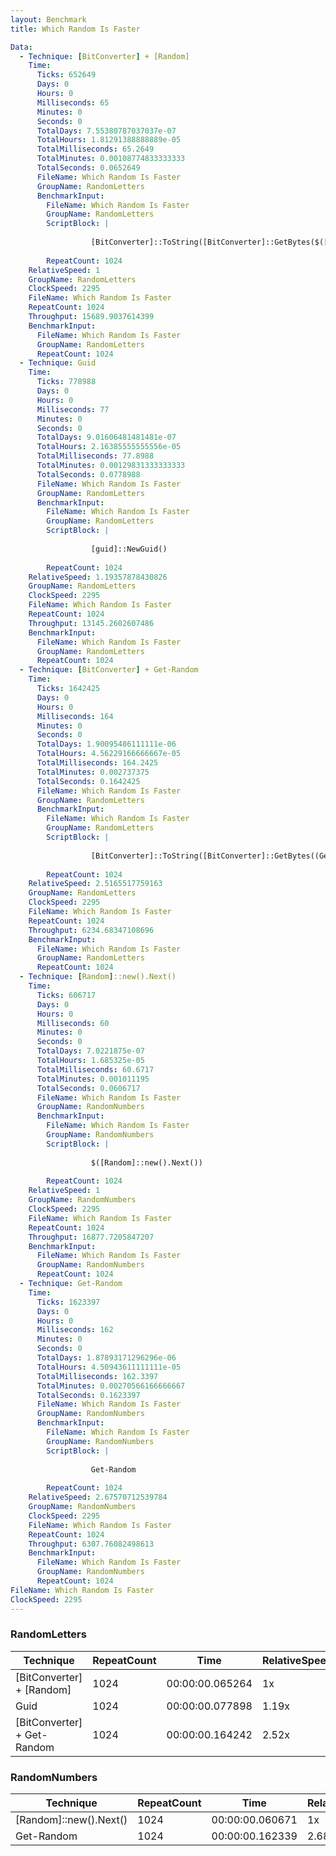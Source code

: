 ```yaml
---
layout: Benchmark
title: Which Random Is Faster

Data: 
  - Technique: [BitConverter] + [Random]
    Time: 
      Ticks: 652649
      Days: 0
      Hours: 0
      Milliseconds: 65
      Minutes: 0
      Seconds: 0
      TotalDays: 7.55380787037037e-07
      TotalHours: 1.81291388888889e-05
      TotalMilliseconds: 65.2649
      TotalMinutes: 0.00108774833333333
      TotalSeconds: 0.0652649
      FileName: Which Random Is Faster
      GroupName: RandomLetters
      BenchmarkInput: 
        FileName: Which Random Is Faster
        GroupName: RandomLetters
        ScriptBlock: |
          
                  [BitConverter]::ToString([BitConverter]::GetBytes($([Random]::new().next())))
              
        RepeatCount: 1024
    RelativeSpeed: 1
    GroupName: RandomLetters
    ClockSpeed: 2295
    FileName: Which Random Is Faster
    RepeatCount: 1024
    Throughput: 15689.9037614399
    BenchmarkInput: 
      FileName: Which Random Is Faster
      GroupName: RandomLetters
      RepeatCount: 1024
  - Technique: Guid
    Time: 
      Ticks: 778988
      Days: 0
      Hours: 0
      Milliseconds: 77
      Minutes: 0
      Seconds: 0
      TotalDays: 9.01606481481481e-07
      TotalHours: 2.16385555555556e-05
      TotalMilliseconds: 77.8988
      TotalMinutes: 0.00129831333333333
      TotalSeconds: 0.0778988
      FileName: Which Random Is Faster
      GroupName: RandomLetters
      BenchmarkInput: 
        FileName: Which Random Is Faster
        GroupName: RandomLetters
        ScriptBlock: |
          
                  [guid]::NewGuid()
              
        RepeatCount: 1024
    RelativeSpeed: 1.19357878430826
    GroupName: RandomLetters
    ClockSpeed: 2295
    FileName: Which Random Is Faster
    RepeatCount: 1024
    Throughput: 13145.2602607486
    BenchmarkInput: 
      FileName: Which Random Is Faster
      GroupName: RandomLetters
      RepeatCount: 1024
  - Technique: [BitConverter] + Get-Random
    Time: 
      Ticks: 1642425
      Days: 0
      Hours: 0
      Milliseconds: 164
      Minutes: 0
      Seconds: 0
      TotalDays: 1.90095486111111e-06
      TotalHours: 4.56229166666667e-05
      TotalMilliseconds: 164.2425
      TotalMinutes: 0.002737375
      TotalSeconds: 0.1642425
      FileName: Which Random Is Faster
      GroupName: RandomLetters
      BenchmarkInput: 
        FileName: Which Random Is Faster
        GroupName: RandomLetters
        ScriptBlock: |
          
                  [BitConverter]::ToString([BitConverter]::GetBytes((Get-Random)))
              
        RepeatCount: 1024
    RelativeSpeed: 2.5165517759163
    GroupName: RandomLetters
    ClockSpeed: 2295
    FileName: Which Random Is Faster
    RepeatCount: 1024
    Throughput: 6234.68347108696
    BenchmarkInput: 
      FileName: Which Random Is Faster
      GroupName: RandomLetters
      RepeatCount: 1024
  - Technique: [Random]::new().Next()
    Time: 
      Ticks: 606717
      Days: 0
      Hours: 0
      Milliseconds: 60
      Minutes: 0
      Seconds: 0
      TotalDays: 7.0221875e-07
      TotalHours: 1.685325e-05
      TotalMilliseconds: 60.6717
      TotalMinutes: 0.001011195
      TotalSeconds: 0.0606717
      FileName: Which Random Is Faster
      GroupName: RandomNumbers
      BenchmarkInput: 
        FileName: Which Random Is Faster
        GroupName: RandomNumbers
        ScriptBlock: |
          
                  $([Random]::new().Next())
              
        RepeatCount: 1024
    RelativeSpeed: 1
    GroupName: RandomNumbers
    ClockSpeed: 2295
    FileName: Which Random Is Faster
    RepeatCount: 1024
    Throughput: 16877.7205847207
    BenchmarkInput: 
      FileName: Which Random Is Faster
      GroupName: RandomNumbers
      RepeatCount: 1024
  - Technique: Get-Random
    Time: 
      Ticks: 1623397
      Days: 0
      Hours: 0
      Milliseconds: 162
      Minutes: 0
      Seconds: 0
      TotalDays: 1.87893171296296e-06
      TotalHours: 4.50943611111111e-05
      TotalMilliseconds: 162.3397
      TotalMinutes: 0.00270566166666667
      TotalSeconds: 0.1623397
      FileName: Which Random Is Faster
      GroupName: RandomNumbers
      BenchmarkInput: 
        FileName: Which Random Is Faster
        GroupName: RandomNumbers
        ScriptBlock: |
          
                  Get-Random
              
        RepeatCount: 1024
    RelativeSpeed: 2.67570712539784
    GroupName: RandomNumbers
    ClockSpeed: 2295
    FileName: Which Random Is Faster
    RepeatCount: 1024
    Throughput: 6307.76082498613
    BenchmarkInput: 
      FileName: Which Random Is Faster
      GroupName: RandomNumbers
      RepeatCount: 1024
FileName: Which Random Is Faster
ClockSpeed: 2295
---
```



### RandomLetters


|Technique                  |RepeatCount|Time           |RelativeSpeed|Throughput|
|---------------------------|-----------|---------------|-------------|----------|
|[BitConverter] + [Random]  |1024       |00:00:00.065264|1x           |15689.9/s |
|Guid                       |1024       |00:00:00.077898|1.19x        |13145.26/s|
|[BitConverter] + Get-Random|1024       |00:00:00.164242|2.52x        |6234.68/s |


### RandomNumbers


|Technique             |RepeatCount|Time           |RelativeSpeed|Throughput|
|----------------------|-----------|---------------|-------------|----------|
|[Random]::new().Next()|1024       |00:00:00.060671|1x           |16877.72/s|
|Get-Random            |1024       |00:00:00.162339|2.68x        |6307.76/s |
